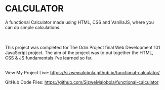 # CALCULATOR

A functional Calculator made using HTML, CSS and VanillaJS, where you can do simple calculations.

<br></br>
This project was completed for The Odin Project final Web Development 101 JavaScript project.
The aim of the project was to put together the HTML, CSS & JS fundamentals I've learned so far.
<br></br>

View My Project Live: https://sizwemalobola.github.io/functional-calculator/

GitHub Code Files: https://github.com/SizweMalobola/functional-calculator

